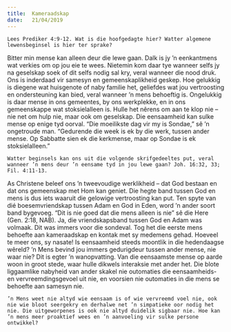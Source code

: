 ```yaml
---
title:  Kameraadskap
date:   21/04/2019
---
```


`Lees Prediker 4:9-12. Wat is die hoofgedagte hier? Watter algemene lewensbeginsel is hier ter sprake?` 

Bitter min mense kan alleen deur die lewe gaan. Dalk is jy ’n eenkantmens wat verkies om op jou eie te wees. Nietemin kom daar tye wanneer selfs jy na geselskap soek of dit selfs nodig sal kry, veral wanneer die nood druk. Ons is inderdaad vir samesyn en gemeenskaplikheid geskep. Hoe gelukkig is diegene wat huisgenote of naby familie het, geliefdes wat jou vertroosting en ondersteuning kan bied, veral wanneer ’n mens behoeftig is. Ongelukkig is daar mense in ons gemeentes, by ons werkplekke, en in ons gemeenskappe wat stoksielalleen is. Hulle het nêrens om aan te klop nie – nie net om hulp nie, maar ook om geselskap. Die eensaamheid kan sulke mense op enige tyd oorval. “Die moeilikste dag vir my is Sondae,” sê ’n ongetroude man. “Gedurende die week is ek by die werk, tussen ander mense. Op Sabbatte sien ek die kerkmense, maar op Sondae is ek stoksielalleen.” 

`Watter beginsels kan ons uit die volgende skrifgedeeltes put, veral wanneer ’n mens deur ’n eensame tyd in jou lewe gaan? Joh. 16:32, 33; Fil. 4:11-13.` 

As Christene beleef ons ’n tweevoudige werklikheid – dat God bestaan en dat ons gemeenskap met Hom kan geniet. Die hegte band tussen God en mens is dus iets waaruit die gelowige vertroosting kan put. Ten spyte van dié boesemvriendskap tussen Adam en God in Eden, word ’n ander soort band bygevoeg. “Dit is nie goed dat die mens alleen is nie” sê die Here (Gen. 2:18, NAB). Ja, die vriendskapsband tussen God en Adam was volmaak. Dit was immers voor die sondeval. Tog het die eerste mens behoefte aan kameraadskap en kontak met sy medemens gehad. Hoeveel te meer ons, sy nasate! Is eensaamheid steeds moontlik in die hedendaagse wêreld? ’n Mens bevind jou immers gedurigdeur tussen ander mense, nie waar nie? Dit is egter ’n wanopvatting. Van die eensaamste mense op aarde woon in groot stede, waar hulle dikwels interaksie met ander het. Die blote liggaamlike nabyheid van ander skakel nie outomaties die eensaamheids- en vervreemdingsgevoel uit nie, en voorsien nie outomaties in die mens se behoefte aan samesyn nie. 

`’n Mens weet nie altyd wie eensaam is of wie vervreemd voel nie, ook nie wie bloot seergekry en derhalwe net ’n simpatieke oor nodig het nie. Die uitgeworpenes is ook nie altyd duidelik sigbaar nie. Hoe kan ’n mens meer proaktief wees en ’n aanvoeling vir sulke persone ontwikkel?`